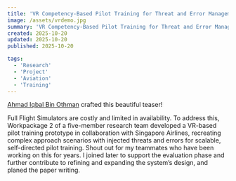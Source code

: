 ```yaml
---
title: 'VR Competency-Based Pilot Training for Threat and Error Management'
image: /assets/vrdemo.jpg 
summary: 'VR Competency-Based Pilot Training for Threat and Error Management'
created: 2025-10-20
updated: 2025-10-20
published: 2025-10-20 

tags:
  - 'Research'
  - 'Project'
  - 'Aviation'
  - 'Training'
---
```


[Ahmad Iqbal Bin Othman](https://siacorplab.nus.edu.sg/people/ahmad-iqbal-bin-othman/) crafted this beautiful teaser!

Full Flight Simulators are costly and limited in availability. 
To address this, Workpackage 2 of a five-member research team developed a VR-based pilot training prototype in collaboration with Singapore Airlines, 
recreating complex approach scenarios with injected threats and errors for scalable, self-directed pilot training. 
Shout out for my teammates who have been working on this for years.
I joined later to support the evaluation phase and further contribute to refining and expanding the system’s design, and planed the paper writing.

